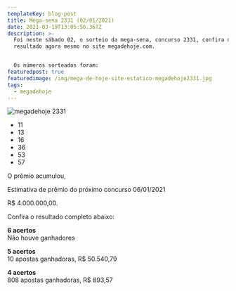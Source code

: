 ```yaml
---
templateKey: blog-post
title: Mega-sena 2331 (02/01/2021)
date: 2021-03-19T13:05:56.367Z
description: >-
  Foi neste sábado 02, o sorteio da mega-sena, concurso 2331, confira o
  resultado agora mesmo no site megadehoje.com.


  Os números sorteados foram:
featuredpost: true
featuredimage: /img/mega-de-hoje-site-estatico-megadehoje2331.jpg
tags:
  - megadehoje
---
```

![megadehoje 2331](/img/mega-de-hoje-site-estatico-megadehoje2331.jpg "mega de hoje 2331")



* 11
* 13
* 16
* 36
* 53
* 57

O prêmio acumulou,

Estimativa de prêmio do próximo concurso 06/01/2021

R$ 4.000.000,00.

Confira o resultado completo abaixo:

**6 acertos**\
Não houve ganhadores

**5 acertos**\
10 apostas ganhadoras, R$ 50.540,79

**4 acertos**\
808 apostas ganhadoras, R$ 893,57
